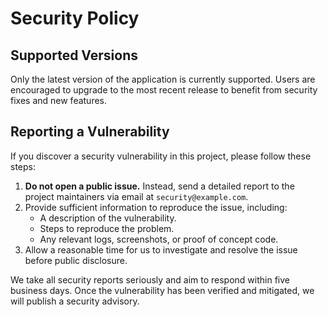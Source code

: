 # Security Policy

## Supported Versions

Only the latest version of the application is currently supported. Users are encouraged to upgrade to the most recent release to benefit from security fixes and new features.

## Reporting a Vulnerability

If you discover a security vulnerability in this project, please follow these steps:

1. **Do not open a public issue.** Instead, send a detailed report to the project maintainers via email at `security@example.com`.
2. Provide sufficient information to reproduce the issue, including:
   - A description of the vulnerability.
   - Steps to reproduce the problem.
   - Any relevant logs, screenshots, or proof of concept code.
3. Allow a reasonable time for us to investigate and resolve the issue before public disclosure.

We take all security reports seriously and aim to respond within five business days. Once the vulnerability has been verified and mitigated, we will publish a security advisory.
